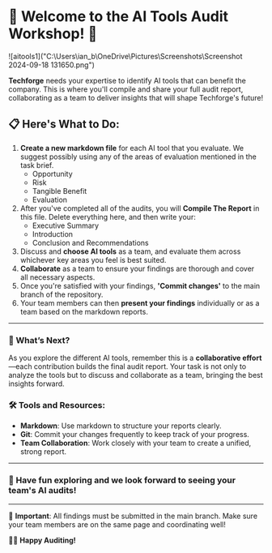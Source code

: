 # 🤖 Welcome to the AI Tools Audit Workshop! 🤖
![aitools1]("C:\Users\ian_b\OneDrive\Pictures\Screenshots\Screenshot 2024-09-18 131650.png")

**Techforge** needs your expertise to identify AI tools that can benefit the company. This is where you'll compile and share your full audit report, collaborating as a team to deliver insights that will shape Techforge's future!

## 📋 Here's What to Do:

1. **Create a new markdown file** for each AI tool that you evaluate. We suggest possibly using any of the areas of evaluation mentioned in the task brief.
      - Opportunity
      - Risk
      - Tangible Benefit
      - Evaluation
2. After you've completed all of the audits, you will **Compile The Report** in this file. Delete everything here, and then write your:
      - Executive Summary
      - Introduction
      - Conclusion and Recommendations
3. Discuss and **choose AI tools** as a team, and evaluate them across whichever key areas you feel is best suited.
4. **Collaborate** as a team to ensure your findings are thorough and cover all necessary aspects.
5. Once you're satisfied with your findings, **'Commit changes'** to the main branch of the repository.
6. Your team members can then **present your findings** individually or as a team based on the markdown reports.

---

### 🌟 What’s Next?

As you explore the different AI tools, remember this is a **collaborative effort**—each contribution builds the final audit report. Your task is not only to analyze the tools but to discuss and collaborate as a team, bringing the best insights forward.

### 🛠 Tools and Resources:
- **Markdown**: Use markdown to structure your reports clearly.
- **Git**: Commit your changes frequently to keep track of your progress.
- **Team Collaboration**: Work closely with your team to create a unified, strong report.

---

### 🎯 Have fun exploring and we look forward to seeing your team's AI audits!

---

🚨 **Important**: All findings must be submitted in the main branch. Make sure your team members are on the same page and coordinating well!

👩‍💻 **Happy Auditing!**
